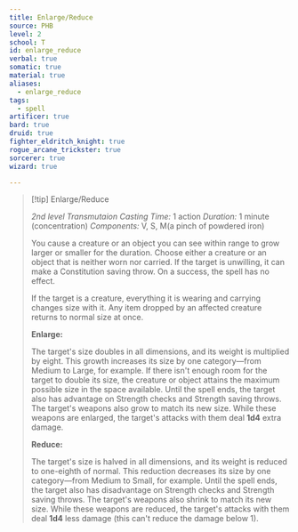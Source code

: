 ```yaml
---
title: Enlarge/Reduce
source: PHB
level: 2
school: T
id: enlarge_reduce
verbal: true
somatic: true
material: true
aliases:
  - enlarge_reduce
tags:
  - spell
artificer: true
bard: true
druid: true
fighter_eldritch_knight: true
rogue_arcane_trickster: true
sorcerer: true
wizard: true

---
```

>[!tip] Enlarge/Reduce
>
> *2nd level Transmutaion*
> *Casting Time:* 1 action
> *Duration:* 1 minute (concentration)
> *Components:* V, S, M(a pinch of powdered iron)
>
>You cause a creature or an object you can see within range to grow larger or smaller for the duration. Choose either a creature or an object that is neither worn nor carried. If the target is unwilling, it can make a Constitution saving throw. On a success, the spell has no effect.
>
>If the target is a creature, everything it is wearing and carrying changes size with it. Any item dropped by an affected creature returns to normal size at once.
>
>**Enlarge:**
>
>The target's size doubles in all dimensions, and its weight is multiplied by eight. This growth increases its size by one category—from Medium to Large, for example. If there isn't enough room for the target to double its size, the creature or object attains the maximum possible size in the space available. Until the spell ends, the target also has advantage on Strength checks and Strength saving throws. The target's weapons also grow to match its new size. While these weapons are enlarged, the target's attacks with them deal **1d4** extra damage.
>
>**Reduce:**
>
>The target's size is halved in all dimensions, and its weight is reduced to one-eighth of normal. This reduction decreases its size by one category—from Medium to Small, for example. Until the spell ends, the target also has disadvantage on Strength checks and Strength saving throws. The target's weapons also shrink to match its new size. While these weapons are reduced, the target's attacks with them deal **1d4** less damage (this can't reduce the damage below 1).
>

